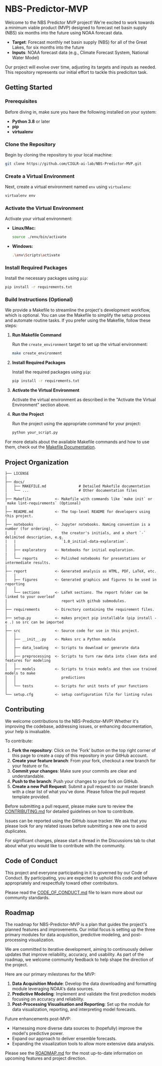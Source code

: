 # NBS-Predictor-MVP

Welcome to the NBS Predictor MVP project! We're excited to work towards a minimum viable product (MVP) designed to forecast net basin supply (NBS) six months into the future using NOAA forecast data.

- **Target**: Forecast monthly net basin supply (NBS) for all of the Great Lakes, for six months into the future
- **Inputs**: NOAA forecast data (e.g., Climate Forecast System, National Water Model)

Our project will evolve over time, adjusting its targets and inputs as needed. This repository represents our initial effort to tackle this prediciton task.

## Getting Started

### Prerequisites

Before diving in, make sure you have the following installed on your system:

- **Python 3.8** or later
- **pip**
- **virtualenv**

### Clone the Repository

Begin by cloning the repository to your local machine:

```bash
git clone https://github.com/CIGLR-ai-lab/NBS-Predictor-MVP.git
```

### Create a Virtual Environment

Next, create a virtual environment named `env` using `virtualenv`:

```bash
virtualenv env
```

### Activate the Virtual Environment

Activate your virtual environment:

- **Linux/Mac:**

  ```bash
  source ./env/bin/activate
  ```

- **Windows:**

  ```bash
  .\env\Scripts\activate
  ```

### Install Required Packages

Install the necessary packages using `pip`:

```bash
pip install -r requirements.txt
```

### Build Instructions (Optional)

We provide a Makefile to streamline the project's development workflow, which is optional. You can use the Makefile to simplify the setup process and automate routine tasks. If you prefer using the Makefile, follow these steps:

1. **Run Makefile Command**

   Run the `create_environment` target to set up the virtual environment:

   ```bash
   make create_environment
   ```

2. **Install Required Packages**

   Install the required packages using `pip`:

   ```bash
   pip install -r requirements.txt
   ```

3. **Activate the Virtual Environment**

   Activate the virtual environment as described in the "Activate the Virtual Environment" section above.

4. **Run the Project**

   Run the project using the appropriate command for your project:

   ```bash
   python your_script.py
   ```

For more details about the available Makefile commands and how to use them, check out the [Makefile Documentation](docs/MAKEFILE.md).

## Project Organization

```
├── LICENSE
|
├── docs/
│   ├── MAKEFILE.md               # Detailed Makefile documentation
│   └── ...                       # Other documentation files
|
├── Makefile           <- Makefile with commands like `make init` or `make lint-requirements` (Optional)
|
├── README.md          <- The top-level README for developers using this project.
|
├── notebooks          <- Jupyter notebooks. Naming convention is a number (for ordering),
|   |                     the creator's initials, and a short `-` delimited description, e.g.
|   |                     `1.0_initial-data-exploration`.
|   |  
│   ├── exploratory    <- Notebooks for initial exploration.
|   |  
│   └── reports        <- Polished notebooks for presentations or intermediate results.
│
├── report             <- Generated analysis as HTML, PDF, LaTeX, etc.
|   |  
│   ├── figures        <- Generated graphics and figures to be used in reporting
|   |  
│   └── sections       <- LaTeX sections. The report folder can be linked to your overleaf
|                         report with github submodules.
│
├── requirements       <- Directory containing the requirement files.
│
├── setup.py           <- makes project pip installable (pip install -e .) so src can be imported
│
├── src                <- Source code for use in this project.
│   │
│   ├── __init__.py    <- Makes src a Python module
│   │
│   ├── data_loading   <- Scripts to download or generate data
│   │
│   ├── preprocessing  <- Scripts to turn raw data into clean data and features for modeling
|   |
│   ├── models         <- Scripts to train models and then use trained models to make
│   │                     predictions
│   │
│   └── tests          <- Scripts for unit tests of your functions
│
└── setup.cfg          <- setup configuration file for linting rules
```

## Contributing

We welcome contributions to the NBS-Predictor-MVP! Whether it's improving the codebase, addressing issues, or enhancing documentation, your help is invaluable.

To contribute:

1. **Fork the repository**: Click on the 'Fork' button on the top right corner of this page to create a copy of this repository in your GitHub account.
2. **Create your feature branch**: From your fork, checkout a new branch for your feature or fix.
3. **Commit your changes**: Make sure your commits are clear and understandable.
4. **Push to the branch**: Push your changes to your fork on GitHub.
5. **Create a new Pull Request**: Submit a pull request to our master branch with a clear list of what you've done. Please follow the pull request template provided.

Before submitting a pull request, please make sure to review the [CONTRIBUTING.md](CONTRIBUTING.md) for detailed guidelines on how to contribute.

Issues can be reported using the GitHub issue tracker. We ask that you please look for any related issues before submitting a new one to avoid duplicates.

For significant changes, please start a thread in the Discussions tab to chat about what you would like to contribute with the community.

## Code of Conduct

This project and everyone participating in it is governed by our Code of Conduct. By participating, you are expected to uphold this code and behave appropriately and respectfully toward other contributors.

Please read the [CODE_OF_CONDUCT.md](CODE_OF_CONDUCT.md) file to learn more about our community standards.

## Roadmap

The roadmap for NBS-Predictor-MVP is a plan that guides the project's planned features and improvements. Our initial focus is setting up the three primary modules for data acquisition, predictive modeling, and post-processing visualization. 

We are committed to iterative development, aiming to continuously deliver updates that improve reliability, accuracy, and usability. As part of the roadmap, we welcome community feedback to help shape the direction of the project.

Here are our primary milestones for the MVP:

1. **Data Acquisition Module**: Develop the data downloading and formatting module leveraging NOAA's data sources.
2. **Predictive Modeling**: Implement and validate the first prediction models focusing on accuracy and reliability.
3. **Post-Processing Visualisation and Reporting**: Set up the module for data visualization, reporting, and interpreting model forecasts.

Future enhancements post-MVP:

- Harnessing more diverse data sources to (hopefully) improve the model's predictive power.
- Expand our approach to deliver ensemble forecasts.
- Expanding the visualization tools to allow more extensive data analysis.

Please see the [ROADMAP.md](ROADMAP.md) for the most up-to-date information on upcoming features and project direction.
